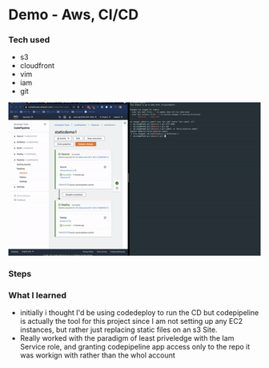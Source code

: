 # Demo - Aws, CI/CD

### Tech used
- s3
- cloudfront
- vim
- iam
- git

![](https://github.com/ta11ey/s3_cloudfront/raw/master/demo.gif)
### Steps


### What I learned
- initially i thought I'd be using codedeploy to run the CD but codepipeline is actually the tool for this project since I am not setting up any EC2 instances, but rather just replacing static files on an s3 Site.
- Really worked with the paradigm of least priveledge with the Iam Service role, and granting codepipeline app access only to the repo it was workign with rather than the whol account 
